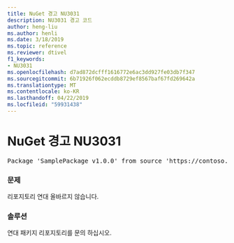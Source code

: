 ```yaml
---
title: NuGet 경고 NU3031
description: NU3031 경고 코드
author: heng-liu
ms.author: henli
ms.date: 3/18/2019
ms.topic: reference
ms.reviewer: dtivel
f1_keywords:
- NU3031
ms.openlocfilehash: d7ad872dcfff1616772e6ac3dd927fe03db7f347
ms.sourcegitcommit: 6b71926f062ecddb8729ef8567baf67fd269642a
ms.translationtype: MT
ms.contentlocale: ko-KR
ms.lasthandoff: 04/22/2019
ms.locfileid: "59931438"
---
```

# <a name="nuget-warning-nu3031"></a>NuGet 경고 NU3031

<pre>Package 'SamplePackage v1.0.0' from source 'https://contoso.com/index.json': The repository countersignature is invalid.</pre>

### <a name="issue"></a>문제

리포지토리 연대 올바르지 않습니다.


### <a name="solution"></a>솔루션

연대 패키지 리포지토리를 문의 하십시오. 